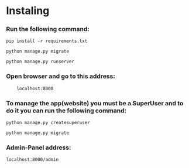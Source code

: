 # Instaling
### Run the following command:
```shell
pip install -r requirements.txt

python manage.py migrate
  
python manage.py runserver
```

### Open browser and go to this address:
```shell
    localhost:8000
```

### To manage the app(website) you must be a SuperUser and to do it you can run the following command:
```shell
python manage.py createsuperuser

python manage.py migrate
```

### Admin-Panel address:
```shell
localhost:8000/admin
```
